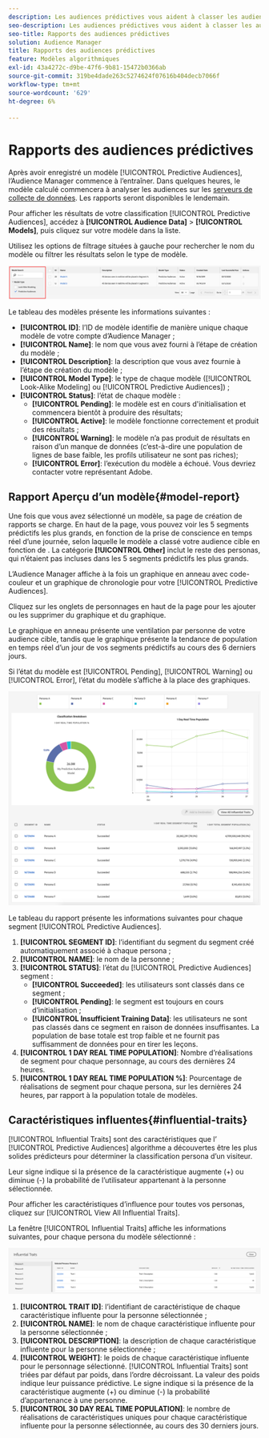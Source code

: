 ```yaml
---
description: Les audiences prédictives vous aident à classer les audiences inconnues en personas distinctes en temps réel à l’aide de la science des données.
seo-description: Les audiences prédictives vous aident à classer les audiences inconnues en personas distinctes en temps réel à l’aide de la science des données.
seo-title: Rapports des audiences prédictives
solution: Audience Manager
title: Rapports des audiences prédictives
feature: Modèles algorithmiques
exl-id: 43a4272c-d9be-47f6-9b81-15472b0366ab
source-git-commit: 319be4dade263c5274624f07616b404decb7066f
workflow-type: tm+mt
source-wordcount: '629'
ht-degree: 6%

---
```


# Rapports des audiences prédictives

Après avoir enregistré un modèle [!UICONTROL Predictive Audiences], l’Audience Manager commence à l’entraîner. Dans quelques heures, le modèle calculé commencera à analyser les audiences sur les [serveurs de collecte de données](https://experienceleague.adobe.com/docs/audience-manager/user-guide/reference/system-components/components-data-collection.html#dcs-pcs). Les rapports seront disponibles le lendemain.

Pour afficher les résultats de votre classification [!UICONTROL Predictive Audiences], accédez à **[!UICONTROL Audience Data]** > **[!UICONTROL Models]**, puis cliquez sur votre modèle dans la liste.

Utilisez les options de filtrage situées à gauche pour rechercher le nom du modèle ou filtrer les résultats selon le type de modèle.

![predictive-audiences-filter](assets/predictive-audiences-filter-models.png)

Le tableau des modèles présente les informations suivantes :

* **[!UICONTROL ID]**: l’ID de modèle identifie de manière unique chaque modèle de votre compte d’Audience Manager ;
* **[!UICONTROL Name]**: le nom que vous avez fourni à l’étape de création du modèle ;
* **[!UICONTROL Description]**: la description que vous avez fournie à l’étape de création du modèle ;
* **[!UICONTROL Model Type]**: le type de chaque modèle ([!UICONTROL Look-Alike Modeling]  ou  [!UICONTROL Predictive Audiences]) ;
* **[!UICONTROL Status]**: l’état de chaque modèle :
   * **[!UICONTROL Pending]**: le modèle est en cours d&#39;initialisation et commencera bientôt à produire des résultats;
   * **[!UICONTROL Active]**: le modèle fonctionne correctement et produit des résultats ;
   * **[!UICONTROL Warning]**: le modèle n’a pas produit de résultats en raison d’un manque de données (c’est-à-dire une population de lignes de base faible, les profils utilisateur ne sont pas riches);
   * **[!UICONTROL Error]**: l’exécution du modèle a échoué. Vous devriez contacter votre représentant Adobe.

## Rapport Aperçu d’un modèle{#model-report}

Une fois que vous avez sélectionné un modèle, sa page de création de rapports se charge. En haut de la page, vous pouvez voir les 5 segments prédictifs les plus grands, en fonction de la prise de conscience en temps réel d’une journée, selon laquelle le modèle a classé votre audience cible en fonction de . La catégorie **[!UICONTROL Other]** inclut le reste des personas, qui n’étaient pas incluses dans les 5 segments prédictifs les plus grands.

L’Audience Manager affiche à la fois un graphique en anneau avec code-couleur et un graphique de chronologie pour votre [!UICONTROL Predictive Audiences].

Cliquez sur les onglets de personnages en haut de la page pour les ajouter ou les supprimer du graphique et du graphique.

Le graphique en anneau présente une ventilation par personne de votre audience cible, tandis que le graphique présente la tendance de population en temps réel d’un jour de vos segments prédictifs au cours des 6 derniers jours.

Si l’état du modèle est [!UICONTROL Pending], [!UICONTROL Warning] ou [!UICONTROL Error], l’état du modèle s’affiche à la place des graphiques.

![smart-persona-report](assets/predictive-audiences-report.png)

Le tableau du rapport présente les informations suivantes pour chaque segment [!UICONTROL Predictive Audiences].

1. **[!UICONTROL SEGMENT ID]**: l’identifiant du segment du segment créé automatiquement associé à chaque persona ;
1. **[!UICONTROL NAME]**: le nom de la personne ;
1. **[!UICONTROL STATUS]**: l’état du  [!UICONTROL Predictive Audiences] segment :
   * **[!UICONTROL Succeeded]**: les utilisateurs sont classés dans ce segment ;
   * **[!UICONTROL Pending]**: le segment est toujours en cours d’initialisation ;
   * **[!UICONTROL Insufficient Training Data]**: les utilisateurs ne sont pas classés dans ce segment en raison de données insuffisantes. La population de base totale est trop faible et ne fournit pas suffisamment de données pour en tirer les leçons.
1. **[!UICONTROL 1 DAY REAL TIME POPULATION]**: Nombre d’réalisations de segment pour chaque personnage, au cours des dernières 24 heures.
1. **[!UICONTROL 1 DAY REAL TIME POPULATION %]**: Pourcentage de réalisations de segment pour chaque persona, sur les dernières 24 heures, par rapport à la population totale de modèles.

## Caractéristiques influentes{#influential-traits}

[!UICONTROL Influential Traits] sont des caractéristiques que l’ [!UICONTROL Predictive Audiences] algorithme a découvertes être les plus solides prédicteurs pour déterminer la classification persona d’un visiteur.

Leur signe indique si la présence de la caractéristique augmente (+) ou diminue (-) la probabilité de l’utilisateur appartenant à la personne sélectionnée.

Pour afficher les caractéristiques d’influence pour toutes vos personas, cliquez sur [!UICONTROL View All Influential Traits].

La fenêtre [!UICONTROL Influential Traits] affiche les informations suivantes, pour chaque persona du modèle sélectionné :

![influence-traits](assets/predictive-audiences-influential-traits.png)

1. **[!UICONTROL TRAIT ID]**: l’identifiant de caractéristique de chaque caractéristique influente pour la personne sélectionnée ;
1. **[!UICONTROL NAME]**: le nom de chaque caractéristique influente pour la personne sélectionnée ;
1. **[!UICONTROL DESCRIPTION]**: la description de chaque caractéristique influente pour la personne sélectionnée ;
1. **[!UICONTROL WEIGHT]**: le poids de chaque caractéristique influente pour le personnage sélectionné. [!UICONTROL Influential Traits] sont triées par défaut par poids, dans l’ordre décroissant.  La valeur des poids indique leur puissance prédictive. Le signe indique si la présence de la caractéristique augmente (+) ou diminue (-) la probabilité d’appartenance à une personne.
1. **[!UICONTROL 30 DAY REAL TIME POPULATION]**: le nombre de réalisations de caractéristiques uniques pour chaque caractéristique influente pour la personne sélectionnée, au cours des 30 derniers jours.

